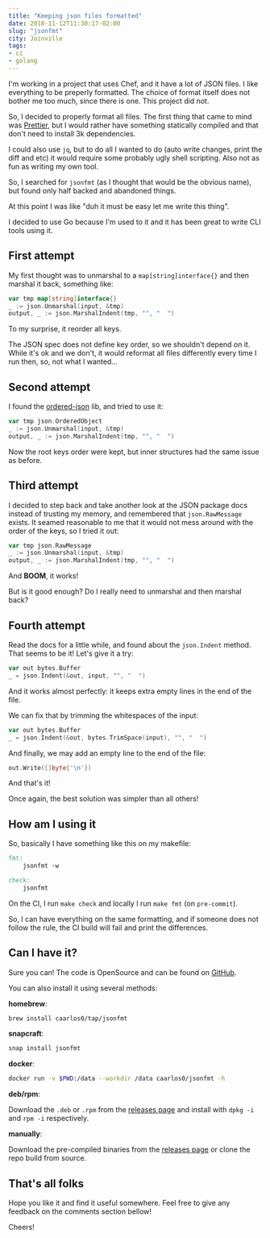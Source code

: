 ```yaml
---
title: "Keeping json files formatted"
date: 2018-11-12T11:30:17-02:00
slug: "jsonfmt"
city: Joinville
tags:
- ci
- golang
---
```


I'm working in a project that uses Chef, and it have a lot of JSON files.
I like everything to be preperly formatted. The choice of format itself
does not bother me too much, since there is one.
This project did not.

<!--more-->

So, I decided to properly format all files. The first thing that came to mind
was [Prettier][prettier], but I would rather have something statically
compiled and that don't need to install 3k dependencies.

I could also use `jq`, but to do all I wanted to do (auto write changes,
print the diff and etc) it would require some probably ugly shell scripting.
Also not as fun as writing my own tool.

So, I searched for `jsonfmt` (as I thought that would be the obvious name),
but found only half backed and abandoned things.

At this point I was like "duh it must be easy let me write this thing".

I decided to use Go because I'm used to it and it has been great to write
CLI tools using it.

## First attempt

My first thought was to unmarshal to a `map[string]interface{}` and then
marshal it back, something like:

```go
var tmp map[string]interface{}
_ := json.Unmarshal(input, &tmp)
output, _ := json.MarshalIndent(tmp, "", "  ")
```

To my surprise, it reorder all keys.

The JSON spec does not define key order, so we shouldn't depend on it. While
it's ok and we don't, it would reformat all files differently every time I run
then, so, not what I wanted...

## Second attempt

I found the [ordered-json](github.com/virtuald/go-ordered-json) lib, and tried
to use it:


```go
var tmp json.OrderedObject
_ := json.Unmarshal(input, &tmp)
output, _ := json.MarshalIndent(tmp, "", "  ")
```

Now the root keys order were kept, but inner structures had the same issue
as before.

## Third attempt

I decided to step back and take another look at the JSON package docs instead
of trusting my memory, and remembered that `json.RawMessage` exists. It seamed
reasonable to me that it would not mess around with the order of the keys,
so I tried it out:

```go
var tmp json.RawMessage
_ := json.Unmarshal(input, &tmp)
output, _ := json.MarshalIndent(tmp, "", "  ")
```

And **BOOM**, it works!

But is it good enough? Do I really need to unmarshal and then marshal back?

## Fourth attempt

Read the docs for a little while, and found about the `json.Indent` method.
That seems to be it! Let's give it a try:

```go
var out bytes.Buffer
_ = json.Indent(&out, input, "", "  ")
```

And it works almost perfectly: it keeps extra empty lines in the end of the
file.

We can fix that by trimming the whitespaces of the input:

```go
var out bytes.Buffer
_ = json.Indent(&out, bytes.TrimSpace(input), "", "  ")
```

And finally, we may add an empty line to the end of the file:

```go
out.Write([]byte{'\n'})
```

And that's it!

Once again, the best solution was simpler than all others!

## How am I using it

So, basically I have something like this on my makefile:

```makefile
fmt:
	jsonfmt -w

check:
	jsonfmt
```

On the CI, I run `make check` and locally I run `make fmt` (on `pre-commit`).

So, I can have everything on the same formatting, and if someone does not
follow the rule, the CI build will fail and print the differences.

## Can I have it?

Sure you can! The code is OpenSource and can be found on [GitHub][gh].

You can also install it using several methods:

**homebrew**:

```sh
brew install caarlos0/tap/jsonfmt
```

**snapcraft**:

```sh
snap install jsonfmt
```

**docker**:

```sh
docker run -v $PWD:/data --workdir /data caarlos0/jsonfmt -h
```

**deb/rpm**:

Download the `.deb` or `.rpm` from the [releases page][releases] and
install with `dpkg -i` and `rpm -i` respectively.

**manually**:

Download the pre-compiled binaries from the [releases page][releases] or
clone the repo build from source.

## That's all folks

Hope you like it and find it useful somewhere. Feel free to give any feedback
on the comments section bellow!

Cheers!

[gh]: https://github.com/caarlos0/jsonfmt
[releases]: https://github.com/caarlos0/jsonfmt/releases
[prettier]: https://prettier.io/
